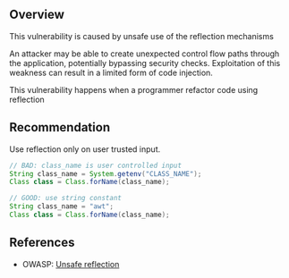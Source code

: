 ## Overview
This vulnerability is caused by unsafe use of the reflection mechanisms

An attacker may be able to create unexpected control flow paths through the application, potentially bypassing security checks.
Exploitation of this weakness can result in a limited form of code injection.

This vulnerability happens when a programmer refactor code using reflection

## Recommendation

Use reflection only on user trusted input.
```java
// BAD: class_name is user controlled input
String class_name = System.getenv("CLASS_NAME");
Class class = Class.forName(class_name);

// GOOD: use string constant
String class_name = "awt";
Class class = Class.forName(class_name);
```

## References

- OWASP: [Unsafe reflection](https://owasp.org/www-community/vulnerabilities/Unsafe_use_of_Reflection)

